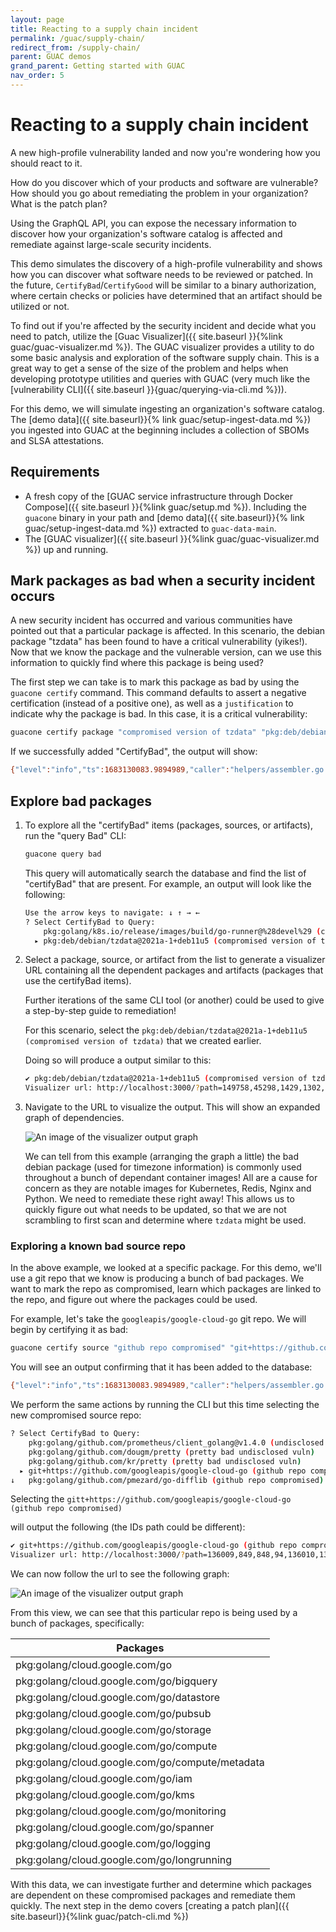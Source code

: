 ```yaml
---
layout: page
title: Reacting to a supply chain incident
permalink: /guac/supply-chain/
redirect_from: /supply-chain/
parent: GUAC demos
grand_parent: Getting started with GUAC
nav_order: 5
---
```


# Reacting to a supply chain incident

A new high-profile vulnerability landed and now you're wondering how you should
react to it.

How do you discover which of your products and software are vulnerable? How
should you go about remediating the problem in your organization? What is the
patch plan?

Using the GraphQL API, you can expose the necessary information to discover how
your organization's software catalog is affected and remediate against
large-scale security incidents.

This demo simulates the discovery of a high-profile vulnerability and shows how
you can discover what software needs to be reviewed or patched. In the future,
`CertifyBad`/`CertifyGood` will be similar to a binary authorization, where
certain checks or policies have determined that an artifact should be utilized
or not.

To find out if you're affected by the security incident and decide what you need
to patch, utilize the [Guac Visualizer]({{ site.baseurl }}{%link
guac/guac-visualizer.md %}). The GUAC visualizer provides a utility to do some
basic analysis and exploration of the software supply chain. This is a great way
to get a sense of the size of the problem and helps when developing prototype
utilities and queries with GUAC (very much like the [vulnerability CLI]({{
site.baseurl }}{guac/querying-via-cli.md %})).

For this demo, we will simulate ingesting an organization's software catalog.
The [demo data]({{ site.baseurl}}{% link guac/setup-ingest-data.md %}) you
ingested into GUAC at the beginning includes a collection of SBOMs and SLSA
attestations.

## Requirements

- A fresh copy of the [GUAC service infrastructure through Docker Compose]({{
  site.baseurl }}{%link guac/setup.md %}). Including the `guacone` binary in
  your path and [demo
  data]({{ site.baseurl}}{% link guac/setup-ingest-data.md %}) extracted to
  `guac-data-main`.
- The [GUAC visualizer]({{ site.baseurl }}{%link guac/guac-visualizer.md %}) up
  and running.

## Mark packages as bad when a security incident occurs

A new security incident has occurred and various communities have pointed out
that a particular package is affected. In this scenario, the debian package
"tzdata" has been found to have a critical vulnerability (yikes!). Now that we
know the package and the vulnerable version, can we use this information to
quickly find where this package is being used?

The first step we can take is to mark this package as bad by using the
`guacone certify` command. This command defaults to assert a negative
certification (instead of a positive one), as well as a `justification` to
indicate why the package is bad. In this case, it is a critical vulnerability:

```bash
guacone certify package "compromised version of tzdata" "pkg:deb/debian/tzdata@2021a-1+deb11u5?arch=all&distro=debian-11"
```

If we successfully added "CertifyBad", the output will show:

```bash
{"level":"info","ts":1683130083.9894989,"caller":"helpers/assembler.go:69","msg":"assembling CertifyBad: 1"}
```

## Explore bad packages

1. To explore all the "certifyBad" items (packages, sources, or artifacts), run
   the "query Bad" CLI:

   ```bash
   guacone query bad
   ```

   This query will automatically search the database and find the list of
   "certifyBad" that are present. For example, an output will look like the
   following:

   ```bash
   Use the arrow keys to navigate: ↓ ↑ → ←
   ? Select CertifyBad to Query:
       pkg:golang/k8s.io/release/images/build/go-runner@%28devel%29 (compromised go-runner)
     ▸ pkg:deb/debian/tzdata@2021a-1+deb11u5 (compromised version of tzdata)
   ```

2. Select a package, source, or artifact from the list to generate a visualizer
   URL containing all the dependent packages and artifacts (packages that use
   the certifyBad items).

   Further iterations of the same CLI tool (or another) could be used to give a
   step-by-step guide to remediation!

   For this scenario, select the
   `pkg:deb/debian/tzdata@2021a-1+deb11u5 (compromised version of tzdata)` that
   we created earlier.

   Doing so will produce a output similar to this:

   ```bash
   ✔ pkg:deb/debian/tzdata@2021a-1+deb11u5 (compromised version of tzdata)
   Visualizer url: http://localhost:3000/?path=149758,45298,1429,1302,1301,132789,132779,132778,36879,15,130436,130360,130359,128282,128275,128274,126197,126188,126187,69882,69866,69865,67322,67245,67244,65156,65149,65148,63070,63064,63063,52259,52166,52165,49728,49595,49594,47402,47396,47395,45322,45287,45286
   ```

3. Navigate to the URL to visualize the output. This will show an expanded graph
   of dependencies.

   ![An image of the visualizer output graph](../assets/images/supplychain_dependencies_graph.png)

   We can tell from this example (arranging the graph a little) the bad debian
   package (used for timezone information) is commonly used throughout a bunch
   of dependant container images! All are a cause for concern as they are
   notable images for Kubernetes, Redis, Nginx and Python. We need to remediate
   these right away! This allows us to quickly figure out what needs to be
   updated, so that we are not scrambling to first scan and determine where
   `tzdata` might be used.

### Exploring a known bad source repo

In the above example, we looked at a specific package. For this demo, we'll use
a git repo that we know is producing a bunch of bad packages. We want to mark
the repo as compromised, learn which packages are linked to the repo, and figure
out where the packages could be used.

For example, let's take the `googleapis/google-cloud-go` git repo. We will begin
by certifying it as bad:

```bash
guacone certify source "github repo compromised" "git+https://github.com/googleapis/google-cloud-go"
```

You will see an output confirming that it has been added to the database:

```bash
{"level":"info","ts":1683130083.9894989,"caller":"helpers/assembler.go:69","msg":"assembling CertifyBad: 1"}
```

We perform the same actions by running the CLI but this time selecting the new
compromised source repo:

```bash
? Select CertifyBad to Query:
    pkg:golang/github.com/prometheus/client_golang@v1.4.0 (undisclosed vuln)
    pkg:golang/github.com/dougm/pretty (pretty bad undisclosed vuln)
    pkg:golang/github.com/kr/pretty (pretty bad undisclosed vuln)
  ▸ git+https://github.com/googleapis/google-cloud-go (github repo compromised)
↓   pkg:golang/github.com/pmezard/go-difflib (github repo compromised)
```

Selecting the
`gitt+https://github.com/googleapis/google-cloud-go (github repo compromised)`

will output the following (the IDs path could be different):

```bash
✔ git+https://github.com/googleapis/google-cloud-go (github repo compromised)
Visualizer url: http://localhost:3000/?path=136009,849,848,94,136010,135888,4586,136011,135890,136012,135908,136013,4937,136875,4587,136876,136856,136855,139516,4830,139530,4864,139550,4786,139608,4800,140671,140138,140672,140155,149759,135913,135407,5434
```

We can now follow the url to see the following graph:

![An image of the visualizer output graph](../assets/images/supplychain_dependencies_large_graph.png)

From this view, we can see that this particular repo is being used by a bunch of
packages, specifically:

| Packages                                        |
| ----------------------------------------------- |
| pkg:golang/cloud.google.com/go                  |
| pkg:golang/cloud.google.com/go/bigquery         |
| pkg:golang/cloud.google.com/go/datastore        |
| pkg:golang/cloud.google.com/go/pubsub           |
| pkg:golang/cloud.google.com/go/storage          |
| pkg:golang/cloud.google.com/go/compute          |
| pkg:golang/cloud.google.com/go/compute/metadata |
| pkg:golang/cloud.google.com/go/iam              |
| pkg:golang/cloud.google.com/go/kms              |
| pkg:golang/cloud.google.com/go/monitoring       |
| pkg:golang/cloud.google.com/go/spanner          |
| pkg:golang/cloud.google.com/go/logging          |
| pkg:golang/cloud.google.com/go/longrunning      |

With this data, we can investigate further and determine which packages are
dependent on these compromised packages and remediate them quickly. The next
step in the demo covers [creating a patch
plan]({{ site.baseurl}}{%link guac/patch-cli.md %})
